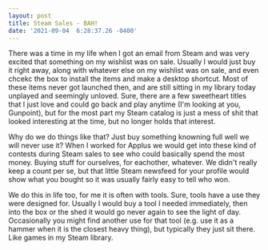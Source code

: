 ```yaml
--- 
layout: post 
title: Steam Sales - BAH!
date: '2021-09-04  6:28:37.26 -0400' 
--- 
```

There was a time in my life when I got an email from Steam and was very excited that something on my wishlist 
was on sale. Usually I would just buy it right away, along with whatever else on my wishlist was on sale, and 
even chcekc the box to install the items and make a desktop shortcut. Most of these items never got launched 
then, and are still sitting in my library today unplayed and seemingly unloved. Sure, there are a few sweetheart 
titles that I just love and could go back and play anytime (I'm looking at you, Gunpoint), but for the most part 
my Steam catalog is just a mess of shit that looked interesting at the time, but no longer holds that interest. 

Why do we do things like that? Just buy something knowning full well we will never use it? When I worked for 
Applus we would get into these kind of contests during Steam sales to see who could basically spend the most 
money. Buying stuff for ourselves, for eachother, whatever. We didn't really keep a count per se, but that 
little Steam newsfeed for your profile would show what you bought so it was usually fairly easy to tell who won. 

We do this in life too, for me it is often with tools. Sure, tools have a use they were designed for. Usually I 
would buy a tool I needed immediately, then into the box or the shed it would go never again to see the light of 
day. Occasionally you might find another use for that tool (e.g. use it as a hammer when it is the closest heavy 
thing), but typically they just sit there. Like games in my Steam library.

